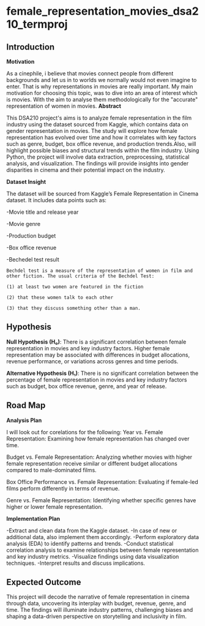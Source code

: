 # female_representation_movies_dsa210_termproj
**Introduction**
------------------------------------------------------------------------------------------------------------------------------------------------------------------------------
**Motivation**

As a cinephile, i believe that movies connect people from different backgrounds and let us in to worlds we normally would not even imagine to enter. That is why representations in movies are really important. My main motivation for choosing this topic, was to dive into an area of interest which is movies. With the aim to analyse them methodologically for the "accurate" representation of women in movies. 
**Abstract**

This DSA210 project's aims is to analyze female representation in the film industry using the dataset sourced from Kaggle, which contains data on gender representation in movies. The study will explore how female representation has evolved over time and how it correlates with key factors such as genre, budget, box office revenue, and production trends.Also, will highlight possible biases and structural trends within the film industry. Using Python, the project will involve data extraction, preprocessing, statistical analysis, and visualization. The findings will provide insights into gender disparities in cinema and their potential impact on the industry. 


**Dataset Insight**

The dataset will be sourced from Kaggle’s Female Representation in Cinema dataset. It includes data points such as:

-Movie title and release year

-Movie genre

-Production budget

-Box office revenue

-Bechedel test result

    Bechdel test is a measure of the representation of women in film and other fiction. The usual criteria of the Bechdel Test:

    (1) at least two women are featured in the fiction
 
    (2) that these women talk to each other

    (3) that they discuss something other than a man.


**Hypothesis**
------------------------------------------------------------------------------------------------------------------------------------------------------------------------
**Null Hypothesis (H₀)**: There is a significant correlation between female representation in movies and key industry factors. Higher female representation may be associated with differences in budget allocations, revenue performance, or variations across genres and time periods.



**Alternative Hypothesis (H₁)**: There is no significant correlation between the percentage of female representation in movies and key industry factors such as budget, box office revenue, genre, and year of release. 



**Road Map**
---------------------------------------------------
**Analysis Plan**

I will look out for corelations for the following:
Year vs. Female Representation: Examining how female representation has changed over time.

Budget vs. Female Representation: Analyzing whether movies with higher female representation receive similar or different budget allocations compared to male-dominated films.

Box Office Performance vs. Female Representation: Evaluating if female-led films perform differently in terms of revenue.

Genre vs. Female Representation: Identifying whether specific genres have higher or lower female representation.


**Implementation Plan**

-Extract and clean data from the Kaggle dataset.
-In case of new or additional data, also implement them accordingly.
-Perform exploratory data analysis (EDA) to identify patterns and trends.
-Conduct statistical correlation analysis to examine relationships between female representation and key industry metrics.
-Visualize findings using data visualization techniques.
-Interpret results and discuss implications.

**Expected Outcome**
----------------------------------------------------------------------------------------------------------

This project will decode the narrative of female representation in cinema through data, uncovering its interplay with budget, revenue, genre, and time. The findings will illuminate industry patterns, challenging biases and shaping a data-driven perspective on storytelling and inclusivity in film.
